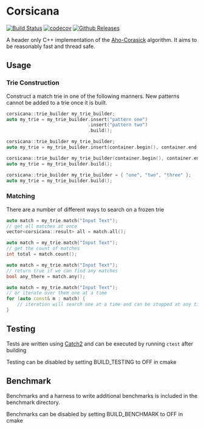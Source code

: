 # Corsicana
[![Build Status](https://travis-ci.org/kurt-nj/corsicana.svg?branch=master)](https://travis-ci.org/kurt-nj/corsicana)
[![codecov](https://codecov.io/gh/kurt-nj/corsicana/branch/master/graph/badge.svg)](https://codecov.io/gh/kurt-nj/corsicana)
[![Github Releases](https://img.shields.io/github/release/kurt-nj/corsicana.svg)](https://github.com/kurt-nj/corsicana/releases)

A header only C++ implementation of the [Aho-Corasick](https://en.wikipedia.org/wiki/Aho%E2%80%93Corasick_algorithm)
algorithm. It aims to be reasonably fast and thread safe.

## Usage

### Trie Construction

Construct a match trie in one of the following manners. New patterns cannot be added to a trie once it is built.
```c++
corsicana::trie_builder my_trie_builder;
auto my_trie = my_trie_builder.insert("pattern one")
                              .insert("pattern two")
                              .build();
```
```c++
corsicana::trie_builder my_trie_builder;
auto my_trie = my_trie_builder.insert(container.begin(), container.end()).build();
```
```c++
corsicana::trie_builder my_trie_builder(container.begin(), container.end());
auto my_trie = my_trie_builder.build();
```
```c++
corsicana::trie_builder my_trie_builder = { "one", "two", "three" };
auto my_trie = my_trie_builder.build();
```

### Matching

There are a number of different ways to search on a frozen trie

```c++
auto match = my_trie.match("Input Text");
// get all matches at once
vector<corsicana::result> all = match.all();
```
```c++
auto match = my_trie.match("Input Text");
// get the count of matches
int total = match.count();
```
```c++
auto match = my_trie.match("Input Text");
// return true if we can find any matches
bool any_there = match.any();
```
```c++
auto match = my_trie.match("Input Text");
// or iterate over them one at a time
for (auto const& m : match) {
    // iteration will search one at a time and can be stopped at any time
}
```

## Testing

Tests are written using [Catch2](https://github.com/catchorg/Catch2) and can be executed by
running `ctest` after building

Testing can be disabled by setting BUILD_TESTING to OFF in cmake

## Benchmark

Benchmarks and a harness to write additional benchmarks is included in the benchmark directory. 

Benchmarks can be disabled by setting BUILD_BENCHMARK to OFF in cmake
